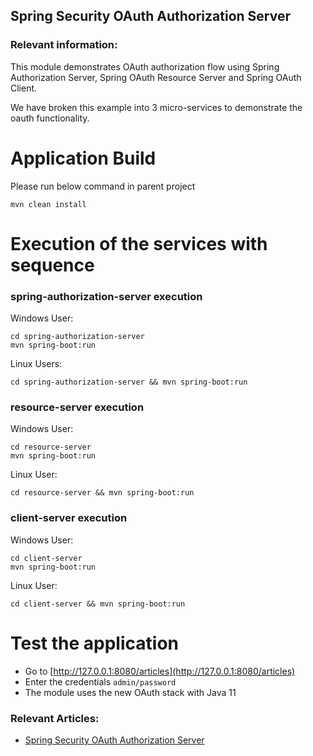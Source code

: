 ## Spring Security OAuth Authorization Server

### Relevant information:

This module demonstrates OAuth authorization flow using Spring Authorization Server, Spring OAuth Resource Server and
Spring OAuth Client.

We have broken this example into 3 micro-services to demonstrate the oauth functionality.

# Application Build

Please run below command in parent project

    mvn clean install

# Execution of the services with sequence

### spring-authorization-server execution

Windows User:

    cd spring-authorization-server
    mvn spring-boot:run

Linux Users:

    cd spring-authorization-server && mvn spring-boot:run

### resource-server execution
Windows User:

    cd resource-server
    mvn spring-boot:run

Linux User:

    cd resource-server && mvn spring-boot:run

### client-server execution
Windows User:

    cd client-server
    mvn spring-boot:run

Linux User:

    cd client-server && mvn spring-boot:run

# Test the application
- Go to [http://127.0.0.1:8080/articles](http://127.0.0.1:8080/articles)
- Enter the credentials `admin/password`
- The module uses the new OAuth stack with Java 11

### Relevant Articles:

- [Spring Security OAuth Authorization Server](https://www.baeldung.com/spring-security-oauth-auth-server)
